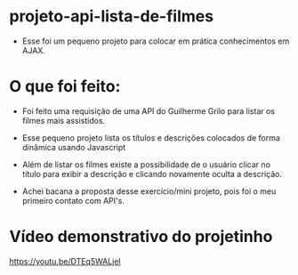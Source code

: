 # projeto-api-lista-de-filmes
- Esse foi um pequeno projeto para colocar em prática conhecimentos em AJAX.

# O que foi feito:
- Foi feito uma requisição de uma API do Guilherme Grilo para listar os filmes mais assistidos.
- Esse pequeno projeto lista os títulos e descrições colocados de forma dinâmica usando Javascript
- Além de listar os filmes existe a possibilidade de o usuário clicar no título para exibir a descrição e clicando novamente oculta a descrição.

- Achei bacana a proposta desse exercício/mini projeto, pois foi o meu primeiro contato com API's.

# Vídeo demonstrativo do projetinho

https://youtu.be/DTEq5WALjeI
